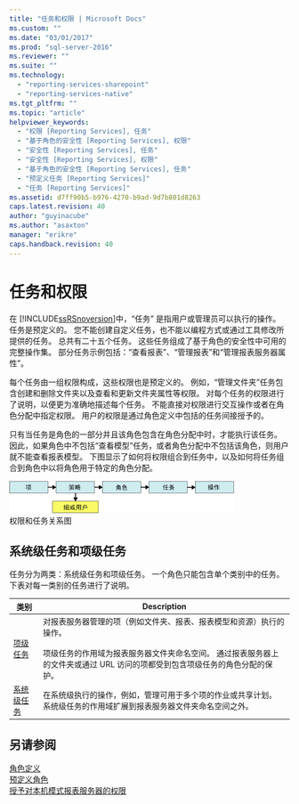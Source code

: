 ```yaml
---
title: "任务和权限 | Microsoft Docs"
ms.custom: ""
ms.date: "03/01/2017"
ms.prod: "sql-server-2016"
ms.reviewer: ""
ms.suite: ""
ms.technology: 
  - "reporting-services-sharepoint"
  - "reporting-services-native"
ms.tgt_pltfrm: ""
ms.topic: "article"
helpviewer_keywords: 
  - "权限 [Reporting Services], 任务"
  - "基于角色的安全性 [Reporting Services], 权限"
  - "安全性 [Reporting Services], 任务"
  - "安全性 [Reporting Services], 权限"
  - "基于角色的安全性 [Reporting Services], 任务"
  - "预定义任务 [Reporting Services]"
  - "任务 [Reporting Services]"
ms.assetid: d7ff90b5-b976-4270-b9ad-9d7b801d8263
caps.latest.revision: 40
author: "guyinacube"
ms.author: "asaxton"
manager: "erikre"
caps.handback.revision: 40
---
```

# 任务和权限
  在 [!INCLUDE[ssRSnoversion](../../includes/ssrsnoversion-md.md)]中，“任务”  是指用户或管理员可以执行的操作。 任务是预定义的。 您不能创建自定义任务，也不能以编程方式或通过工具修改所提供的任务。 总共有二十五个任务。 这些任务组成了基于角色的安全性中可用的完整操作集。 部分任务示例包括：“查看报表”、“管理报表”和“管理报表服务器属性”。  
  
 每个任务由一组权限构成，这些权限也是预定义的。 例如，“管理文件夹”任务包含创建和删除文件夹以及查看和更新文件夹属性等权限。 对每个任务的权限进行了说明，以便更为准确地描述每个任务。 不能直接对权限进行交互操作或者在角色分配中指定权限。 用户的权限是通过角色定义中包括的任务间接授予的。  
  
 只有当任务是角色的一部分并且该角色包含在角色分配中时，才能执行该任务。 因此，如果角色中不包括“查看模型”任务，或者角色分配中不包括该角色，则用户就不能查看报表模型。 下图显示了如何将权限组合到任务中，以及如何将任务组合到角色中以将角色用于特定的角色分配。  
  
 ![权限和任务关系图](../../reporting-services/security/media/report-securityobjects.gif "权限和任务关系图")  
权限和任务关系图  
  
## 系统级任务和项级任务  
 任务分为两类：系统级任务和项级任务。 一个角色只能包含单个类别中的任务。 下表对每一类别的任务进行了说明。  
  
|类别|Description|  
|--------------|-----------------|  
|[项级任务](../../reporting-services/security/item-level-tasks.md)|对报表服务器管理的项（例如文件夹、报表、报表模型和资源）执行的操作。<br /><br /> 项级任务的作用域为报表服务器文件夹命名空间。 通过报表服务器上的文件夹或通过 URL 访问的项都受到包含项级任务的角色分配的保护。|  
|[系统级任务](../../reporting-services/security/system-level-tasks.md)|在系统级执行的操作，例如，管理可用于多个项的作业或共享计划。 系统级任务的作用域扩展到报表服务器文件夹命名空间之外。|  
  
## 另请参阅  
 [角色定义](../../reporting-services/security/role-definitions.md)   
 [预定义角色](../../reporting-services/security/predefined-roles.md)   
 [授予对本机模式报表服务器的权限](../../reporting-services/security/granting-permissions-on-a-native-mode-report-server.md)  
  
  